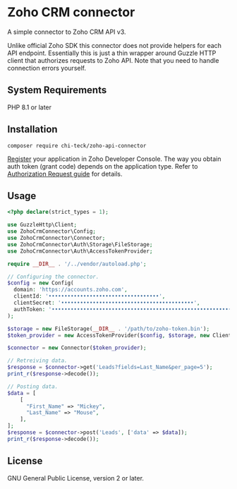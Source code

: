 # Zoho CRM connector

A simple connector to Zoho CRM API v3.

Unlike official Zoho SDK this connector does not provide helpers for each API endpoint.
Essentially this is just a thin wrapper around Guzzle HTTP client that authorizes requests
to Zoho API.
Note that you need to handle connection errors yourself.

## System Requirements
PHP 8.1 or later

## Installation
```
composer require chi-teck/zoho-api-connector
```

[Register](https://www.zoho.com/crm/developer/docs/api/v3/register-client.html) your application in Zoho Developer Console.
The way you obtain auth token (grant code) depends on the application type. Refer to [Authorization Request guide](https://www.zoho.com/crm/developer/docs/api/v3/auth-request.html) for details.

## Usage
```php
<?php declare(strict_types = 1);

use GuzzleHttp\Client;
use ZohoCrmConnector\Config;
use ZohoCrmConnector\Connector;
use ZohoCrmConnector\Auth\Storage\FileStorage;
use ZohoCrmConnector\Auth\AccessTokenProvider;

require __DIR__ . '/../vendor/autoload.php';

// Configuring the connector.
$config = new Config(
  domain: 'https://accounts.zoho.com',
  clientId: '•••••••••••••••••••••••••••••••••••',
  clientSecret: '••••••••••••••••••••••••••••••••••••••••••',
  authToken: '•••••••••••••••••••••••••••••••••••••••••••••••••••••••••••••••••••••••',
);

$storage = new FileStorage(__DIR__ . '/path/to/zoho-token.bin');
$token_provider = new AccessTokenProvider($config, $storage, new Client());

$connector = new Connector($token_provider);

// Retreiving data.
$response = $connector->get('Leads?fields=Last_Name&per_page=5');
print_r($response->decode());

// Posting data.
$data = [
    [
      "First_Name" => "Mickey",
      "Last_Name" => "Mouse",
    ],
];
$response = $connector->post('Leads', ['data' => $data]);
print_r($response->decode());
```

## License
GNU General Public License, version 2 or later.
